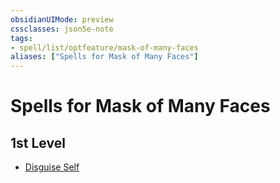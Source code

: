 ```yaml
---
obsidianUIMode: preview
cssclasses: json5e-note
tags:
- spell/list/optfeature/mask-of-many-faces
aliases: ["Spells for Mask of Many Faces"]
---
```

# Spells for Mask of Many Faces

## 1st Level

- [Disguise Self](compendium/spells/disguise-self-xphb.md "XPHB")